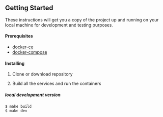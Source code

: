## Getting Started

These instructions will get you a copy of the project up and running on your local machine for development and testing purposes.

#### Prerequisites

- [docker-ce](https://docs.docker.com/install/)
- [docker-compose](https://docs.docker.com/compose/install/)

#### Installing

1. Clone or download repository

2. Build all the services and run the containers

##### local development version

```
$ make build
$ make dev
```

